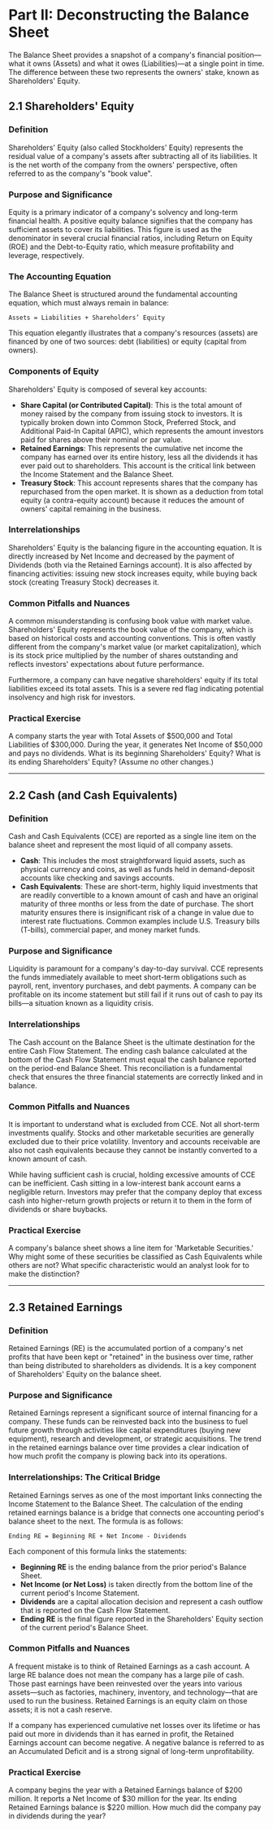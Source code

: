 # Part II: Deconstructing the Balance Sheet

The Balance Sheet provides a snapshot of a company's financial position—what it owns (Assets) and what it owes (Liabilities)—at a single point in time. The difference between these two represents the owners' stake, known as Shareholders' Equity.

## 2.1 Shareholders' Equity

### Definition
Shareholders' Equity (also called Stockholders' Equity) represents the residual value of a company's assets after subtracting all of its liabilities. It is the net worth of the company from the owners' perspective, often referred to as the company's "book value".

### Purpose and Significance
Equity is a primary indicator of a company's solvency and long-term financial health. A positive equity balance signifies that the company has sufficient assets to cover its liabilities. This figure is used as the denominator in several crucial financial ratios, including Return on Equity (ROE) and the Debt-to-Equity ratio, which measure profitability and leverage, respectively.

### The Accounting Equation
The Balance Sheet is structured around the fundamental accounting equation, which must always remain in balance:

`Assets = Liabilities + Shareholders’ Equity`

This equation elegantly illustrates that a company's resources (assets) are financed by one of two sources: debt (liabilities) or equity (capital from owners).

### Components of Equity
Shareholders' Equity is composed of several key accounts:

*   **Share Capital (or Contributed Capital)**: This is the total amount of money raised by the company from issuing stock to investors. It is typically broken down into Common Stock, Preferred Stock, and Additional Paid-In Capital (APIC), which represents the amount investors paid for shares above their nominal or par value.
*   **Retained Earnings**: This represents the cumulative net income the company has earned over its entire history, less all the dividends it has ever paid out to shareholders. This account is the critical link between the Income Statement and the Balance Sheet.
*   **Treasury Stock**: This account represents shares that the company has repurchased from the open market. It is shown as a deduction from total equity (a contra-equity account) because it reduces the amount of owners' capital remaining in the business.

### Interrelationships
Shareholders' Equity is the balancing figure in the accounting equation. It is directly increased by Net Income and decreased by the payment of Dividends (both via the Retained Earnings account). It is also affected by financing activities: issuing new stock increases equity, while buying back stock (creating Treasury Stock) decreases it.

### Common Pitfalls and Nuances
A common misunderstanding is confusing book value with market value. Shareholders' Equity represents the book value of the company, which is based on historical costs and accounting conventions. This is often vastly different from the company's market value (or market capitalization), which is its stock price multiplied by the number of shares outstanding and reflects investors' expectations about future performance.

Furthermore, a company can have negative shareholders' equity if its total liabilities exceed its total assets. This is a severe red flag indicating potential insolvency and high risk for investors.

### Practical Exercise
A company starts the year with Total Assets of $500,000 and Total Liabilities of $300,000. During the year, it generates Net Income of $50,000 and pays no dividends. What is its beginning Shareholders' Equity? What is its ending Shareholders' Equity? (Assume no other changes.)

---

## 2.2 Cash (and Cash Equivalents)

### Definition
Cash and Cash Equivalents (CCE) are reported as a single line item on the balance sheet and represent the most liquid of all company assets.

*   **Cash**: This includes the most straightforward liquid assets, such as physical currency and coins, as well as funds held in demand-deposit accounts like checking and savings accounts.
*   **Cash Equivalents**: These are short-term, highly liquid investments that are readily convertible to a known amount of cash and have an original maturity of three months or less from the date of purchase. The short maturity ensures there is insignificant risk of a change in value due to interest rate fluctuations. Common examples include U.S. Treasury bills (T-bills), commercial paper, and money market funds.

### Purpose and Significance
Liquidity is paramount for a company's day-to-day survival. CCE represents the funds immediately available to meet short-term obligations such as payroll, rent, inventory purchases, and debt payments. A company can be profitable on its income statement but still fail if it runs out of cash to pay its bills—a situation known as a liquidity crisis.

### Interrelationships
The Cash account on the Balance Sheet is the ultimate destination for the entire Cash Flow Statement. The ending cash balance calculated at the bottom of the Cash Flow Statement must equal the cash balance reported on the period-end Balance Sheet. This reconciliation is a fundamental check that ensures the three financial statements are correctly linked and in balance.

### Common Pitfalls and Nuances
It is important to understand what is excluded from CCE. Not all short-term investments qualify. Stocks and other marketable securities are generally excluded due to their price volatility. Inventory and accounts receivable are also not cash equivalents because they cannot be instantly converted to a known amount of cash.

While having sufficient cash is crucial, holding excessive amounts of CCE can be inefficient. Cash sitting in a low-interest bank account earns a negligible return. Investors may prefer that the company deploy that excess cash into higher-return growth projects or return it to them in the form of dividends or share buybacks.

### Practical Exercise
A company's balance sheet shows a line item for 'Marketable Securities.' Why might some of these securities be classified as Cash Equivalents while others are not? What specific characteristic would an analyst look for to make the distinction?

---

## 2.3 Retained Earnings

### Definition
Retained Earnings (RE) is the accumulated portion of a company's net profits that have been kept or "retained" in the business over time, rather than being distributed to shareholders as dividends. It is a key component of Shareholders' Equity on the balance sheet.

### Purpose and Significance
Retained Earnings represent a significant source of internal financing for a company. These funds can be reinvested back into the business to fuel future growth through activities like capital expenditures (buying new equipment), research and development, or strategic acquisitions. The trend in the retained earnings balance over time provides a clear indication of how much profit the company is plowing back into its operations.

### Interrelationships: The Critical Bridge
Retained Earnings serves as one of the most important links connecting the Income Statement to the Balance Sheet. The calculation of the ending retained earnings balance is a bridge that connects one accounting period's balance sheet to the next. The formula is as follows:

`Ending RE = Beginning RE + Net Income - Dividends`

Each component of this formula links the statements:
*   **Beginning RE** is the ending balance from the prior period's Balance Sheet.
*   **Net Income (or Net Loss)** is taken directly from the bottom line of the current period's Income Statement.
*   **Dividends** are a capital allocation decision and represent a cash outflow that is reported on the Cash Flow Statement.
*   **Ending RE** is the final figure reported in the Shareholders' Equity section of the current period's Balance Sheet.

### Common Pitfalls and Nuances
A frequent mistake is to think of Retained Earnings as a cash account. A large RE balance does not mean the company has a large pile of cash. Those past earnings have been reinvested over the years into various assets—such as factories, machinery, inventory, and technology—that are used to run the business. Retained Earnings is an equity claim on those assets; it is not a cash reserve.

If a company has experienced cumulative net losses over its lifetime or has paid out more in dividends than it has earned in profit, the Retained Earnings account can become negative. A negative balance is referred to as an Accumulated Deficit and is a strong signal of long-term unprofitability.

### Practical Exercise
A company begins the year with a Retained Earnings balance of $200 million. It reports a Net Income of $30 million for the year. Its ending Retained Earnings balance is $220 million. How much did the company pay in dividends during the year?
